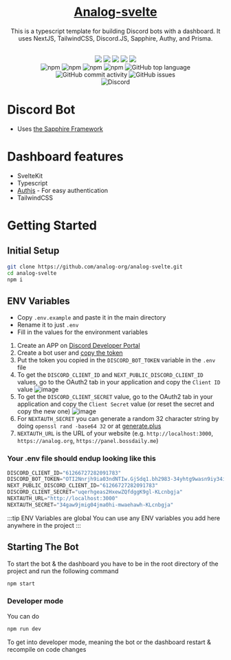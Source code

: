 <p align="center">
  <a href="#">
    <h1 align="center">Analog-svelte</h1>
  </a>
</p>

<div align="center">
  
  This is a typescript template for building Discord bots with a dashboard. It uses NextJS, TailwindCSS, Discord.JS, Sapphire, Authy, and Prisma.
  
  <br />
</div>
<div align="center">
  <img src="https://img.shields.io/badge/TypeScript-007ACC?style=for-the-badge&logo=typescript&logoColor=white">
  <img src="https://img.shields.io/badge/Prisma-3982CE?style=for-the-badge&logo=Prisma&logoColor=white">
  <img src="https://img.shields.io/badge/SvelteKit-FF3E00?style=for-the-badge&logo=Svelte&logoColor=white">
  <img src="https://img.shields.io/badge/Tailwind_CSS-38B2AC?style=for-the-badge&logo=tailwind-css&logoColor=white">
  <img src="https://img.shields.io/badge/Turbo-Repo-blueviolet.svg?style=for-the-badge&logo=turborepo&labelColor=000000&logoWidth=20&logoColor=white">
</div>

<div align="center">
  <img alt="npm" src="https://img.shields.io/npm/v/discord.js?label=D.JS&style=flat-square">
  <img alt="npm" src="https://img.shields.io/npm/v/@sveltejs/kit?label=@sveltejs/kit&style=flat-square">
  <img alt="npm" src="https://img.shields.io/npm/v/next-auth?label=next-auth&style=flat-square">
  <img alt="npm" src="https://img.shields.io/npm/v/turbo?label=Turbo&style=flat-square">
  <img alt="GitHub top language" src="https://img.shields.io/github/languages/top/analog-org/analog-svelte?style=flat-square">
  <img alt="GitHub commit activity" src="https://img.shields.io/github/commit-activity/w/analog-org/analog-svelte?style=flat-square">
  <img alt="GitHub issues" src="https://img.shields.io/github/issues/analog-org/analog-svelte?style=flat-square">
</div>

<div align="center">
  <img alt="Discord" src="https://img.shields.io/discord/762378948084498482?label=Discord&logo=discord&style=for-the-badge">
</div>

# Discord Bot 
-  Uses [the Sapphire Framework](https://www.sapphirejs.dev/)

# Dashboard features
- SvelteKit
- Typescript
- [Authjs](https://authjs.dev/) - For easy authentication
- TailwindCSS

# Getting Started 
## Initial Setup
```sh
git clone https://github.com/analog-org/analog-svelte.git
cd analog-svelte
npm i
```
## ENV Variables

- Copy `.env.example` and paste it in the main directory
- Rename it to just `.env`
- Fill in the values for the environment variables


1. Create an APP on [Discord Developer Portal](https://discord.com/developers/applications)
2. Create a bot user and [copy the token](https://discordjs.guide/preparations/setting-up-a-bot-application.html#your-bot-s-token)
3. Put the token you copied in the `DISCORD_BOT_TOKEN` variable in the `.env` file
4. To get the `DISCORD_CLIENT_ID` and `NEXT_PUBLIC_DISCORD_CLIENT_ID` values, go to the OAuth2 tab in your application and copy the `Client ID` value
![image](https://media.discordapp.net/attachments/1004769215347175484/1059533910599540767/image.png)
5. To get the `DISCORD_CLIENT_SECRET` value, go to the OAuth2 tab in your application and copy the `Client Secret` value (or reset the secret and copy the new one)
![image](https://cdn.discordapp.com/attachments/1004769215347175484/1059534856817745930/image.png)
6. For `NEXTAUTH_SECRET` you can generate a random 32 character string by doing `openssl rand -base64 32` or at [generate.plus](https://generate.plus/en/base64)
7. `NEXTAUTH_URL` is the URL of your website (e.g. `http://localhost:3000`, `https://analog.org`, `https://panel.bossdaily.me`)

### Your .env file should endup looking like this
```js title=".env"
DISCORD_CLIENT_ID="61266727282091783"
DISCORD_BOT_TOKEN="OTI2Nnrjh9ia03ndNTIw.GjSdq1.bh2983-34yhtg9wasn9iy34ifgkaopneianwh"
NEXT_PUBLIC_DISCORD_CLIENT_ID="61266727282091783"
DISCORD_CLIENT_SECRET="uqerhgeas2HxewZQfdggK9gl-KLcnbgja"
NEXTAUTH_URL="http://localhost:3000"
NEXTAUTH_SECRET="34gaw9jmig04jma0hi-mwaehawh-KLcnbgja"
```
:::tip ENV Variables are global
You can use any ENV variables you add here anywhere in the project
:::
## Starting The Bot

To start the bot & the dashboard you have to be in the root directory of the project and run the following command  
```bash
npm start
```
### Developer mode
You can do
```bash
npm run dev
```
To get into developer mode, meaning the bot or the dashboard restart & recompile on code changes
